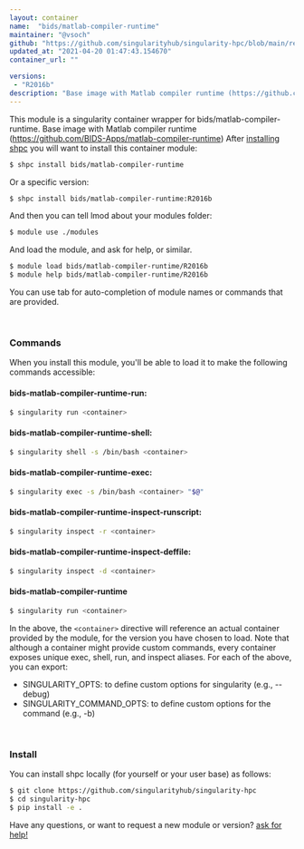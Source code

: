 ```yaml
---
layout: container
name:  "bids/matlab-compiler-runtime"
maintainer: "@vsoch"
github: "https://github.com/singularityhub/singularity-hpc/blob/main/registry/bids/matlab-compiler-runtime/container.yaml"
updated_at: "2021-04-20 01:47:43.154670"
container_url: ""

versions:
 - "R2016b"
description: "Base image with Matlab compiler runtime (https://github.com/BIDS-Apps/matlab-compiler-runtime)"
---
```


This module is a singularity container wrapper for bids/matlab-compiler-runtime.
Base image with Matlab compiler runtime (https://github.com/BIDS-Apps/matlab-compiler-runtime)
After [installing shpc](#install) you will want to install this container module:

```bash
$ shpc install bids/matlab-compiler-runtime
```

Or a specific version:

```bash
$ shpc install bids/matlab-compiler-runtime:R2016b
```

And then you can tell lmod about your modules folder:

```bash
$ module use ./modules
```

And load the module, and ask for help, or similar.

```bash
$ module load bids/matlab-compiler-runtime/R2016b
$ module help bids/matlab-compiler-runtime/R2016b
```

You can use tab for auto-completion of module names or commands that are provided.

<br>

### Commands

When you install this module, you'll be able to load it to make the following commands accessible:

#### bids-matlab-compiler-runtime-run:

```bash
$ singularity run <container>
```

#### bids-matlab-compiler-runtime-shell:

```bash
$ singularity shell -s /bin/bash <container>
```

#### bids-matlab-compiler-runtime-exec:

```bash
$ singularity exec -s /bin/bash <container> "$@"
```

#### bids-matlab-compiler-runtime-inspect-runscript:

```bash
$ singularity inspect -r <container>
```

#### bids-matlab-compiler-runtime-inspect-deffile:

```bash
$ singularity inspect -d <container>
```



#### bids-matlab-compiler-runtime

```bash
$ singularity run <container>
```


In the above, the `<container>` directive will reference an actual container provided
by the module, for the version you have chosen to load. Note that although a container
might provide custom commands, every container exposes unique exec, shell, run, and
inspect aliases. For each of the above, you can export:

 - SINGULARITY_OPTS: to define custom options for singularity (e.g., --debug)
 - SINGULARITY_COMMAND_OPTS: to define custom options for the command (e.g., -b)

<br>
  
### Install

You can install shpc locally (for yourself or your user base) as follows:

```bash
$ git clone https://github.com/singularityhub/singularity-hpc
$ cd singularity-hpc
$ pip install -e .
```

Have any questions, or want to request a new module or version? [ask for help!](https://github.com/singularityhub/singularity-hpc/issues)